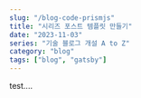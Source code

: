 ```yaml
---
slug: "/blog-code-prismjs"
title: "시리즈 포스트 템플릿 만들기"
date: "2023-11-03"
series: "기술 블로그 개설 A to Z"
category: "blog"
tags: ["blog", "gatsby"]
---
```


test....
